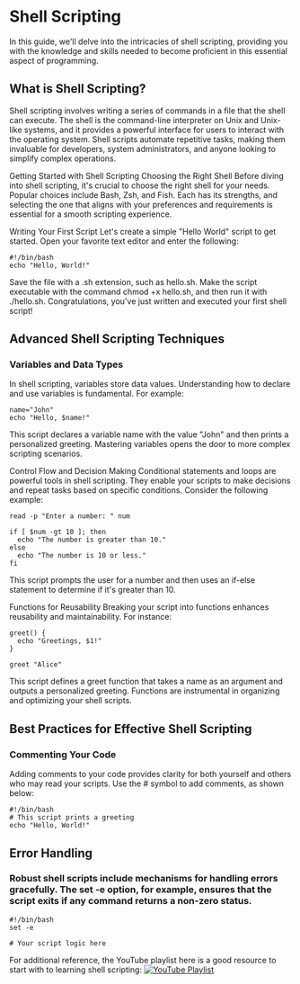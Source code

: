 # Shell Scripting

In this guide, we'll delve into the intricacies of shell scripting, providing you with the knowledge and skills needed to become proficient in this essential aspect of programming.

## What is Shell Scripting?

Shell scripting involves writing a series of commands in a file that the shell can execute. The shell is the command-line interpreter on Unix and Unix-like systems, and it provides a powerful interface for users to interact with the operating system. Shell scripts automate repetitive tasks, making them invaluable for developers, system administrators, and anyone looking to simplify complex operations.

Getting Started with Shell Scripting
Choosing the Right Shell
Before diving into shell scripting, it's crucial to choose the right shell for your needs. Popular choices include Bash, Zsh, and Fish. Each has its strengths, and selecting the one that aligns with your preferences and requirements is essential for a smooth scripting experience.

Writing Your First Script
Let's create a simple "Hello World" script to get started. Open your favorite text editor and enter the following:


    #!/bin/bash
    echo "Hello, World!"
    
Save the file with a .sh extension, such as hello.sh. Make the script executable with the command chmod +x hello.sh, and then run it with ./hello.sh. Congratulations, you've just written and executed your first shell script!

## Advanced Shell Scripting Techniques

### Variables and Data Types

In shell scripting, variables store data values. Understanding how to declare and use variables is fundamental. For example:


    name="John"
    echo "Hello, $name!"
    
This script declares a variable name with the value "John" and then prints a personalized greeting. Mastering variables opens the door to more complex scripting scenarios.

Control Flow and Decision Making
Conditional statements and loops are powerful tools in shell scripting. They enable your scripts to make decisions and repeat tasks based on specific conditions. Consider the following example:


    read -p "Enter a number: " num
    
    if [ $num -gt 10 ]; then
      echo "The number is greater than 10."
    else
      echo "The number is 10 or less."
    fi
    
This script prompts the user for a number and then uses an if-else statement to determine if it's greater than 10.

Functions for Reusability
Breaking your script into functions enhances reusability and maintainability. For instance:


    greet() {
      echo "Greetings, $1!"
    }
    
    greet "Alice"
    
This script defines a greet function that takes a name as an argument and outputs a personalized greeting. Functions are instrumental in organizing and optimizing your shell scripts.


## Best Practices for Effective Shell Scripting
### Commenting Your Code
Adding comments to your code provides clarity for both yourself and others who may read your scripts. Use the # symbol to add comments, as shown below:

    #!/bin/bash
    # This script prints a greeting
    echo "Hello, World!"

    
## Error Handling

### Robust shell scripts include mechanisms for handling errors gracefully. The set -e option, for example, ensures that the script exits if any command returns a non-zero status.

    #!/bin/bash
    set -e
    
    # Your script logic here


For additional reference, the YouTube playlist here is a good resource to start with to learning shell scripting: [![YouTube Playlist](https://img.youtube.com/vi/cQepf9fY6cE/maxresdefault.jpg)](https://www.youtube.com/watch?v=cQepf9fY6cE&list=PLS1QulWo1RIYmaxcEqw5JhK3b-6rgdWO_)

